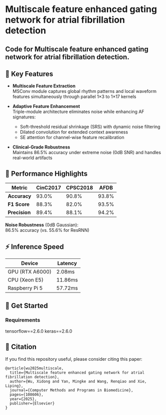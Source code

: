 # Multiscale feature enhanced gating network for atrial fibrillation detection
Code for Multiscale feature enhanced gating network for atrial fibrillation detection.
---
## 🔑 Key Features
- **Multiscale Feature Extraction**  
  MSConv module captures global rhythm patterns and local waveform features simultaneously through parallel 1×3 to 1×17 kernels
  
- **Adaptive Feature Enhancement**  
  Triple-module architecture eliminates noise while enhancing AF signatures:
  - Soft-threshold residual shrinkage (SRS) with dynamic noise filtering
  - Dilated convolution for extended context awareness
  - SE attention for channel-wise feature recalibration
  
- **Clinical-Grade Robustness**  
  Maintains 86.5% accuracy under extreme noise (0dB SNR) and handles real-world artifacts

## 🚀 Performance Highlights
| Metric        | CinC2017 | CPSC2018 | AFDB   |
|---------------|----------|----------|--------|
| **Accuracy**  | 93.0%    | 90.8%    | 93.8%  |
| **F1 Score**  | 88.3%    | 82.0%    | 93.5%  |
| **Precision** | 89.4%    | 88.1%    | 94.2%  |

**Noise Robustness** (0dB Gaussian):  
86.5% accuracy (vs. 55.6% for ResRNN)

## ⚡️ Inference Speed
| Device         | Latency |
|----------------|---------|
| GPU (RTX A6000)| 2.08ms  |
| CPU (Xeon E5)  | 11.86ms |
| Raspberry Pi 5 | 57.72ms |

## 🚀 Get Started
### Requirements
tensorflow==2.6.0
keras==2.6.0

## 📝 Citation

If you find this repository useful, please consider citing this paper:
```
@article{wu2025multiscale,
  title={Multiscale feature enhanced gating network for atrial fibrillation detection},
  author={Wu, Xidong and Yan, Mingke and Wang, Renqiao and Xie, Liping},
  journal={Computer Methods and Programs in Biomedicine},
  pages={108606},
  year={2025},
  publisher={Elsevier}
}